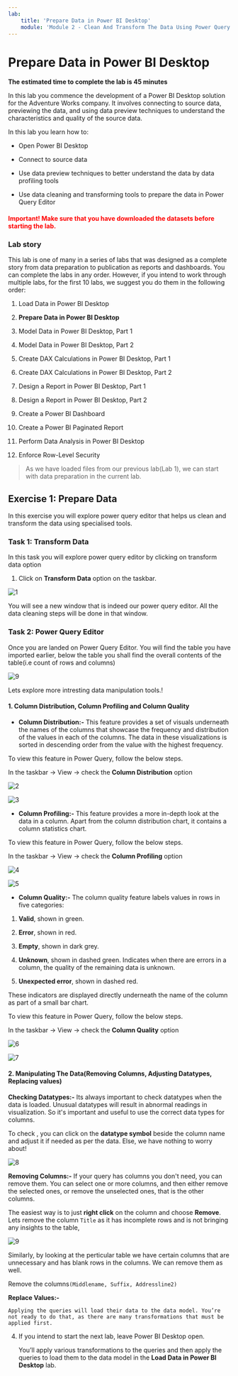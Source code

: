 ```yaml
---
lab:
    title: 'Prepare Data in Power BI Desktop'
    module: 'Module 2 - Clean And Transform The Data Using Power Query Editor In Power BI'
---
```


# **Prepare Data in Power BI Desktop**

**The estimated time to complete the lab is 45 minutes**

In this lab you commence the development of a Power BI Desktop solution for the Adventure Works company. It involves connecting to source data, previewing the data, and using data preview techniques to understand the characteristics and quality of the source data.

In this lab you learn how to:

- Open Power BI Desktop

- Connect to source data

- Use data preview techniques to better understand the data by data profiling tools

- Use data cleaning and transforming tools to prepare the data in Power Query Editor

<h4><span style="color:red;">Important! Make sure that you have downloaded the datasets before starting the lab.</span></h4>


### **Lab story**

This lab is one of many in a series of labs that was designed as a complete story from data preparation to publication as reports and dashboards. You can complete the labs in any order. However, if you intend to work through multiple labs, for the first 10 labs, we suggest you do them in the following order:

1. Load Data in Power BI Desktop

2. **Prepare Data in Power BI Desktop**

3. Model Data in Power BI Desktop, Part 1

4. Model Data in Power BI Desktop, Part 2

5. Create DAX Calculations in Power BI Desktop, Part 1

6. Create DAX Calculations in Power BI Desktop, Part 2

7. Design a Report in Power BI Desktop, Part 1

8. Design a Report in Power BI Desktop, Part 2

9. Create a Power BI Dashboard

10. Create a Power BI Paginated Report

11. Perform Data Analysis in Power BI Desktop

12. Enforce Row-Level Security

> As we have loaded files from our previous lab(Lab 1), we can start with data preparation in the current lab.
## **Exercise 1: Prepare Data**

In this exercise you will explore power query editor that helps us clean and transform the data using specialised tools.

### **Task 1: Transform Data**

In this task you will explore power query editor by clicking on transform data option


1. Click on **Transform Data** option on the taskbar.

 ![1](https://github.com/Neha-Chiluka/power-bi-next-level/blob/master/Images/transformontaskbar.jpg?raw=true "1")

You will see a new window that is indeed our power query editor. All the data cleaning steps will be done in that window.

### **Task 2: Power Query Editor**

Once you are landed on Power Query Editor. You will find the table you have imported earlier, below the table you shall find the overall contents of the table(i.e count of rows and columns)

![9](https://github.com/Neha-Chiluka/power-bi-next-level/blob/master/Images/contentsinthetable.jpg?raw=true "9")

Lets explore more intresting data manipulation tools.!

#### **1. Column Distribution, Column Profiling and Column Quality**

- **Column Distribution:-**
This feature provides a set of visuals underneath the names of the columns that showcase the frequency and distribution of the values in each of the columns. The data in these visualizations is sorted in descending order from the value with the highest frequency.

To view this feature in Power Query, follow the below steps.

In the taskbar -> View -> check the **Column Distribution** option

![2](https://github.com/Neha-Chiluka/power-bi-next-level/blob/master/Images/columndist.jpg?raw=true "2")

![3](https://github.com/Neha-Chiluka/power-bi-next-level/blob/master/Images/understandcolumndist.jpg?raw=true "3")

- **Column Profiling:-**
This feature provides a more in-depth look at the data in a column. Apart from the column distribution chart, it contains a column statistics chart. 

To view this feature in Power Query, follow the below steps.

In the taskbar -> View -> check the **Column Profiling** option

![4](https://github.com/Neha-Chiluka/power-bi-next-level/blob/master/Images/columnprofile.jpg?raw=true "4")

![5](https://github.com/Neha-Chiluka/power-bi-next-level/blob/master/Images/undestandprofiling.jpg?raw=true "5")

- **Column Quality:-**
The column quality feature labels values in rows in five categories:

1. **Valid**, shown in green.

2. **Error**, shown in red.

3. **Empty**, shown in dark grey.

4. **Unknown**, shown in dashed green. Indicates when there are errors in a column, the quality of the remaining data is unknown.

5. **Unexpected error**, shown in dashed red.

These indicators are displayed directly underneath the name of the column as part of a small bar chart.

To view this feature in Power Query, follow the below steps.

In the taskbar -> View -> check the **Column Quality** option

![6](https://github.com/Neha-Chiluka/power-bi-next-level/blob/master/Images/columnquality.jpg?raw=true "6")

![7](https://github.com/Neha-Chiluka/power-bi-next-level/blob/master/Images/uderstandquality.jpg?raw=true "7")



#### 2. Manipulating The Data(Removing Columns, Adjusting Datatypes, Replacing values)

**Checking Datatypes:-**
Its always important to check datatypes when the data is loaded. Unusual datatypes will result in abnormal readings in visualization.
So it's important and useful to use the correct data types for columns.

To check , you can click on the **datatype symbol** beside the column name and adjust it if needed as per the data. Else, we have nothing to worry about!

![8](https://github.com/Neha-Chiluka/power-bi-next-level/blob/master/Images/datatypes.jpg?raw=true "8")


**Removing Columns:-**
If your query has columns you don't need, you can remove them. You can select one or more columns, and then either remove the selected ones, or remove the unselected ones, that is the other columns.

The easiest way is to just **right click** on the column and choose **Remove**. Lets remove the column `Title` as it has incomplete rows and is not bringing any insights to the table,

![9](https://github.com/Neha-Chiluka/power-bi-next-level/blob/master/Images/removecolumn.jpg?raw=true "9")

Similarly, by looking at the perticular table we have certain columns that are unnecessary and has blank rows in the columns. We can remove them as well.

Remove the columns`(Middlename, Suffix, Addressline2)`

**Replace Values:-**



	Applying the queries will load their data to the data model. You’re not ready to do that, as there are many transformations that must be applied first.

4. If you intend to start the next lab, leave Power BI Desktop open.

	You’ll apply various transformations to the queries and then apply the queries to load them to the data model in the **Load Data in Power BI Desktop** lab.
